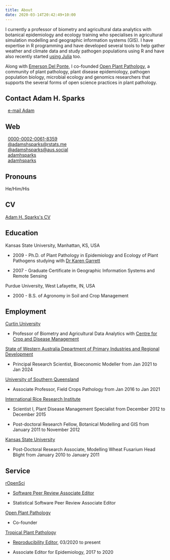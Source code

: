 ```yaml
---
title: About
date: 2020-03-14T20:42:49+10:00
---
```


I currently a professor of biometry and agricultural data analytics with botanical epidemiology and ecology training who specialises in agricultural simulation modelling and geographic information systems (GIS).
I have expertise in R programming and have developed several tools to help gather weather and climate data and study pathogen populations using R and have also recently started [using Julia](http://adamhsparks.github.io/Epicrop.jl/) too.

Along with [Emerson Del Ponte](https://delponte.netlify.com/), I co-founded [Open Plant Pathology](https://openplantpathology.org/), a community of plant pathology, plant disease epidemiology, pathogen population biology, microbial ecology and genomics researchers that supports the several forms of open science practices in plant pathology.

## Contact Adam H. Sparks

<i class="fas fa-envelope" title = "E-mail"></i>&nbsp;&nbsp;[e-mail Adam](adam.sparks@curtin.edu.au)

## Web

<i class="fa-brands fa-orcid" title = "ORCID"></i>&nbsp;&nbsp;[0000-0002-0061-8359](https://orcid.org/0000-0002-0061-8359)  
<i class="fab fa-mastodon" title = "Mastodon -- rstats.me"></i>&nbsp;&nbsp;<a rel="me" href="https://rstats.me/@adamhsparks">@adamshsparks@rstats.me</a>  
<i class="fab fa-mastodon" title = "Mastodon -- Aus.Social"></i>&nbsp;&nbsp;<a rel="me" href="https://aus.social/@adamhsparks">@adamshsparks@aus.social</a>  
<i class="fab fa-github" title = "GitHub"></i>&nbsp;&nbsp;[adamhsparks](https://www.github.com/adamhsparks)  
<i class="fas fa-camera" title = "Pixelfed"></i>&nbsp;&nbsp;[adamhsparks](https://pixelfed.au/i/portfolio/adamhsparks)  

## Pronouns

He/Him/His

## CV

<a href = "https://codeberg.org/adamhsparks/AHSparks_CV/src/branch/main/docs/Adam_H_Sparks_CV.pdf" rel = "prefetch" type = "pdf" alt = "Adam H. Sparks's CV as PDF file">Adam H. Sparks's CV <i class="fas fa-file-pdf"></i></a>

## Education

Kansas State University, Manhattan, KS, USA  

  * 2009 - Ph.D. of Plant Pathology in Epidemiology and Ecology of Plant Pathogens studying with [Dr Karen Garrett](https://www.garrettlab.com/garrett/)

  * 2007 - Graduate Certificate in Geographic Information Systems and Remote Sensing

Purdue University, West Lafayette, IN, USA  

  * 2000 - B.S. of Agronomy in Soil and Crop Management

## Employment

[Curtin University](https://curtin.edu.au)

  * Professor of Biometry and Agricultural Data Analytics with [Centre for Crop and Disease Management](https://ccdm.com.au/)

[State of Western Australia Department of Primary Industries and Regional Development](https://www.dpird.wa.gov.au/)  

  * Principal Research Scientist, Bioeconomic Modeller from Jan 2021 to Jan 2024  

[University of Southern Queensland](https://unisq.edu.au/)  

  * Associate Professor, Field Crops Pathology from Jan 2016 to Jan 2021

[International Rice Research Institute](https://irri.org/)  

  * Scientist I, Plant Disease Management Specialist from December 2012 to December 2015  
  
  * Post-doctoral Research Fellow, Botanical Modelling and GIS from January 2011 to November 2012  
  
[Kansas State University](https://www.plantpath.k-state.edu/)  

  * Post-Doctoral Research Associate, Modelling Wheat Fusarium Head Blight from January 2010 to January 2011  

## Service

[rOpenSci](https://ropensci.org/)  

  * [Software Peer Review Associate Editor](https://ropensci.org/blog/2021/10/12/editors2021/)
  
  * Statistical Software Peer Review Associate Editor  

[Open Plant Pathology](https://openplantpathology.org/)  

  * Co-founder

[Tropical Plant Pathology](https://www.springer.com/life+sciences/plant+sciences/journal/40858)

  * [Reproducibility Editor](http://sbfitopatologia.org.br/tpp/post/reproducibility-editor/), 03/2020 to present  

  * Associate Editor for Epidemiology, 2017 to 2020  
